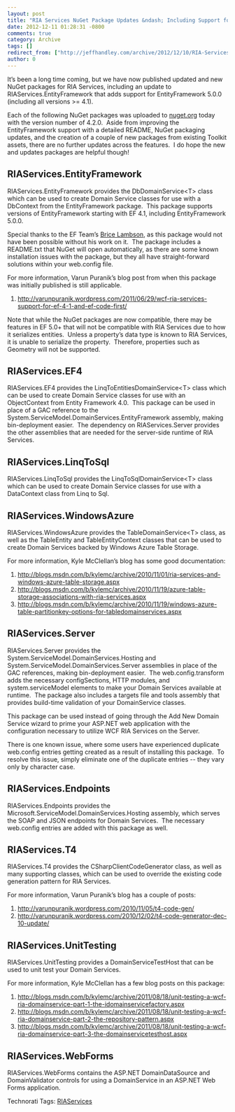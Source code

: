 ```yaml
---
layout: post
title: "RIA Services NuGet Package Updates &ndash; Including Support for EntityFramework 5.0.0"
date: 2012-12-11 01:28:31 -0800
comments: true
category: Archive
tags: []
redirect_from: ["http://jeffhandley.com/archive/2012/12/10/RIA-Services-NuGet-Package-Updates-ndash-Including-Support-for-EntityFramework.aspx", "http://jeffhandley.com/archive/2012/12/10/ria-services-nuget-package-updates-ndash-including-support-for-entityframework.aspx"].aspx
author: 0
---
```

<!-- more -->
<p>It’s been a long time coming, but we have now published updated and new NuGet packages for RIA Services, including an update to RIAServices.EntityFramework that adds support for EntityFramework 5.0.0 (including all versions &gt;= 4.1).</p>  <p>Each of the following NuGet packages was uploaded to <a href="http://nuget.org">nuget.org</a> today with the version number of 4.2.0.  Aside from improving the EntityFramework support with a detailed README, NuGet packaging updates, and the creation of a couple of new packages from existing Toolkit assets, there are no further updates across the features.  I do hope the new and updates packages are helpful though!</p>  <h2>RIAServices.EntityFramework</h2>  <p>RIAServices.EntityFramework provides the DbDomainService&lt;T&gt; class which can be used to create Domain Service classes for use with a DbContext from the EntityFramework package.  This package supports versions of EntityFramework starting with EF 4.1, including EntityFramework 5.0.0.</p>  <p>Special thanks to the EF Team’s <a href="https://twitter.com/brice_lambson">Brice Lambson</a>, as this package would not have been possible without his work on it.  The package includes a README.txt that NuGet will open automatically, as there are some known installation issues with the package, but they all have straight-forward solutions within your web.config file.</p>  <p>For more information, Varun Puranik’s blog post from when this package was initially published is still applicable.</p>  <ol>   <li><a title="http://varunpuranik.wordpress.com/2011/06/29/wcf-ria-services-support-for-ef-4-1-and-ef-code-first/" href="http://varunpuranik.wordpress.com/2011/06/29/wcf-ria-services-support-for-ef-4-1-and-ef-code-first/">http://varunpuranik.wordpress.com/2011/06/29/wcf-ria-services-support-for-ef-4-1-and-ef-code-first/</a> </li> </ol>  <p>Note that while the NuGet packages are now compatible, there may be features in EF 5.0+ that will not be compatible with RIA Services due to how it serializes entities.  Unless a property’s data type is known to RIA Services, it is unable to serialize the property.  Therefore, properties such as Geometry will not be supported.</p>  <h2>RIAServices.EF4</h2>  <p>RIAServices.EF4 provides the LinqToEntitiesDomainService&lt;T&gt; class which can be used to create Domain Service classes for use with an ObjectContext from Entity Framework 4.0.  This package can be used in place of a GAC reference to the System.ServiceModel.DomainServices.EntityFramework assembly, making bin-deployment easier.  The dependency on RIAServices.Server provides the other assemblies that are needed for the server-side runtime of RIA Services.</p>  <h2>RIAServices.LinqToSql</h2>  <p>RIAServices.LinqToSql provides the LinqToSqlDomainService&lt;T&gt; class which can be used to create Domain Service classes for use with a DataContext class from Linq to Sql.</p>  <h2>RIAServices.WindowsAzure</h2>  <p>RIAServices.WindowsAzure provides the TableDomainService&lt;T&gt; class, as well as the TableEntity and TableEntityContext classes that can be used to create Domain Services backed by Windows Azure Table Storage.</p>  <p>For more information, Kyle McClellan’s blog has some good documentation:</p>  <ol>   <li><a title="http://blogs.msdn.com/b/kylemc/archive/2010/11/01/ria-services-and-windows-azure-table-storage.aspx" href="http://blogs.msdn.com/b/kylemc/archive/2010/11/01/ria-services-and-windows-azure-table-storage.aspx">http://blogs.msdn.com/b/kylemc/archive/2010/11/01/ria-services-and-windows-azure-table-storage.aspx</a> </li>    <li><a title="http://blogs.msdn.com/b/kylemc/archive/2010/11/19/azure-table-storage-associations-with-ria-services.aspx" href="http://blogs.msdn.com/b/kylemc/archive/2010/11/19/azure-table-storage-associations-with-ria-services.aspx">http://blogs.msdn.com/b/kylemc/archive/2010/11/19/azure-table-storage-associations-with-ria-services.aspx</a> </li>    <li><a title="http://blogs.msdn.com/b/kylemc/archive/2010/11/19/windows-azure-table-partitionkey-options-for-tabledomainservices.aspx" href="http://blogs.msdn.com/b/kylemc/archive/2010/11/19/windows-azure-table-partitionkey-options-for-tabledomainservices.aspx">http://blogs.msdn.com/b/kylemc/archive/2010/11/19/windows-azure-table-partitionkey-options-for-tabledomainservices.aspx</a> </li> </ol>  <h2>RIAServices.Server</h2>  <p>RIAServices.Server provides the System.ServiceModel.DomainServices.Hosting and System.ServiceModel.DomainServices.Server assemblies in place of the GAC references, making bin-deployment easier.  The web.config.transform adds the necessary configSections, HTTP modules, and system.serviceModel elements to make your Domain Services available at runtime.  The package also includes a targets file and tools assembly that provides build-time validation of your DomainService classes.</p>  <p>This package can be used instead of going through the Add New Domain Service wizard to prime your ASP.NET web application with the configuration necessary to utilize WCF RIA Services on the Server.</p>  <p>There is one known issue, where some users have experienced duplicate web.config entries getting created as a result of installing this package.  To resolve this issue, simply eliminate one of the duplicate entries -- they vary only by character case.</p>  <h2>RIAServices.Endpoints</h2>  <p>RIAServices.Endpoints provides the Microsoft.ServiceModel.DomainServices.Hosting assembly, which serves the SOAP and JSON endpoints for Domain Services.  The necessary web.config entries are added with this package as well.</p>  <h2>RIAServices.T4</h2>  <p>RIAServices.T4 provides the CSharpClientCodeGenerator class, as well as many supporting classes, which can be used to override the existing code generation pattern for RIA Services.</p>  <p>For more information, Varun Puranik’s blog has a couple of posts:</p>  <ol>   <li><a title="http://varunpuranik.wordpress.com/2010/11/05/t4-code-gen/" href="http://varunpuranik.wordpress.com/2010/11/05/t4-code-gen/">http://varunpuranik.wordpress.com/2010/11/05/t4-code-gen/</a> </li>    <li><a title="http://varunpuranik.wordpress.com/2010/12/02/t4-code-generator-dec-10-update/" href="http://varunpuranik.wordpress.com/2010/12/02/t4-code-generator-dec-10-update/">http://varunpuranik.wordpress.com/2010/12/02/t4-code-generator-dec-10-update/</a> </li> </ol>  <h2>RIAServices.UnitTesting</h2>  <p>RIAServices.UnitTesting provides a DomainServiceTestHost that can be used to unit test your Domain Services.</p>  <p>For more information, Kyle McClellan has a few blog posts on this package:</p>  <ol>   <li><a title="http://blogs.msdn.com/b/kylemc/archive/2011/08/18/unit-testing-a-wcf-ria-domainservice-part-1-the-idomainservicefactory.aspx" href="http://blogs.msdn.com/b/kylemc/archive/2011/08/18/unit-testing-a-wcf-ria-domainservice-part-1-the-idomainservicefactory.aspx">http://blogs.msdn.com/b/kylemc/archive/2011/08/18/unit-testing-a-wcf-ria-domainservice-part-1-the-idomainservicefactory.aspx</a> </li>    <li><a title="http://blogs.msdn.com/b/kylemc/archive/2011/08/18/unit-testing-a-wcf-ria-domainservice-part-2-the-repository-pattern.aspx" href="http://blogs.msdn.com/b/kylemc/archive/2011/08/18/unit-testing-a-wcf-ria-domainservice-part-2-the-repository-pattern.aspx">http://blogs.msdn.com/b/kylemc/archive/2011/08/18/unit-testing-a-wcf-ria-domainservice-part-2-the-repository-pattern.aspx</a> </li>    <li><a title="http://blogs.msdn.com/b/kylemc/archive/2011/08/18/unit-testing-a-wcf-ria-domainservice-part-3-the-domainservicetesthost.aspx" href="http://blogs.msdn.com/b/kylemc/archive/2011/08/18/unit-testing-a-wcf-ria-domainservice-part-3-the-domainservicetesthost.aspx">http://blogs.msdn.com/b/kylemc/archive/2011/08/18/unit-testing-a-wcf-ria-domainservice-part-3-the-domainservicetesthost.aspx</a> </li> </ol>  <h2>RIAServices.WebForms</h2>  <p>RIAServices.WebForms contains the ASP.NET DomainDataSource and DomainValidator controls for using a DomainService in an ASP.NET Web Forms application.</p>  <div id="scid:0767317B-992E-4b12-91E0-4F059A8CECA8:fd7c497c-25db-4290-b3e7-eecd2e1bf2c6" class="wlWriterEditableSmartContent" style="float: none; padding-bottom: 0px; padding-top: 0px; padding-left: 0px; margin: 0px; display: inline; padding-right: 0px">Technorati Tags: <a href="http://technorati.com/tags/RIAServices" rel="tag">RIAServices</a></div>

